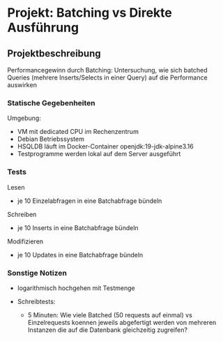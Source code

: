 # Projekt: Batching vs Direkte Ausführung

## Projektbeschreibung
Performancegewinn durch Batching: Untersuchung, wie sich batched Queries (mehrere Inserts/Selects in einer Query) auf die Performance auswirken

### Statische Gegebenheiten
Umgebung:

- VM mit dedicated CPU im Rechenzentrum
- Debian Betriebssystem
- HSQLDB läuft im Docker-Container openjdk:19-jdk-alpine3.16
- Testprogramme werden lokal auf dem Server ausgeführt

### Tests

Lesen

- je 10 Einzelabfragen in eine Batchabfrage bündeln

Schreiben

- je 10 Inserts in eine Batchabfrage bündeln

Modifizieren

- je 10 Updates in eine Batchabfrage bündeln


### Sonstige Notizen

- logarithmisch hochgehen mit Testmenge




- Schreibtests:
    - 5 Minuten: Wie viele Batched (50 requests auf einmal) vs Einzelrequests koennen jeweils abgefertigt werden von mehreren Instanzen die auf die Datenbank gleichzeitig zugreifen?
